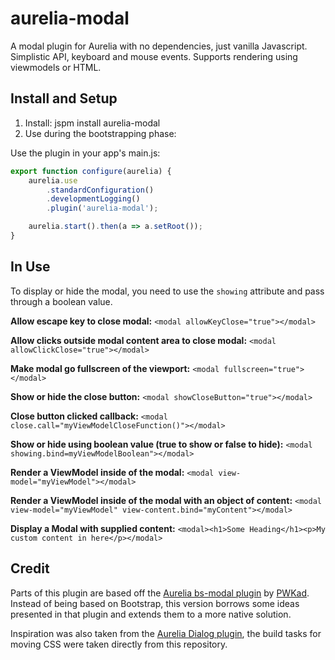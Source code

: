 # aurelia-modal
A modal plugin for Aurelia with no dependencies, just vanilla Javascript. Simplistic API, keyboard and mouse events. Supports rendering using viewmodels or HTML.

## Install and Setup
1. Install: jspm install aurelia-modal
2. Use during the bootstrapping phase:

Use the plugin in your app's main.js:

```javascript
export function configure(aurelia) {
    aurelia.use
        .standardConfiguration()
        .developmentLogging()
        .plugin('aurelia-modal');

    aurelia.start().then(a => a.setRoot());
}
```

## In Use
To display or hide the modal, you need to use the ``showing`` attribute and pass through a boolean value.

**Allow escape key to close modal:**
``<modal allowKeyClose="true"></modal>``

**Allow clicks outside modal content area to close modal:**
``<modal allowClickClose="true"></modal>``

**Make modal go fullscreen of the viewport:**
``<modal fullscreen="true"></modal>``

**Show or hide the close button:**
``<modal showCloseButton="true"></modal>``

**Close button clicked callback:**
``<modal close.call="myViewModelCloseFunction()"></modal>``

**Show or hide using boolean value (true to show or false to hide):**
``<modal showing.bind=myViewModelBoolean"></modal>``

**Render a ViewModel inside of the modal:**
``<modal view-model="myViewModel"></modal>``

**Render a ViewModel inside of the modal with an object of content:**
``<modal view-model="myViewModel" view-content.bind="myContent"></modal>``

**Display a Modal with supplied content:**
``<modal><h1>Some Heading</h1><p>My custom content in here</p></modal>``

## Credit
Parts of this plugin are based off the [Aurelia bs-modal plugin](https://github.com/PWKad/aurelia-bs-modal) by [PWKad](https://github.com/PWKad). Instead of being based on Bootstrap, this version borrows some ideas presented in that plugin and extends them to a more native solution.

Inspiration was also taken from the [Aurelia Dialog plugin](https://github.com/aurelia/dialog), the build tasks for moving CSS were taken directly from this repository.
